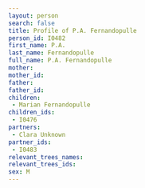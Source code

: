 ```yaml
---
layout: person
search: false
title: Profile of P.A. Fernandopulle
person_id: I0482
first_name: P.A.
last_name: Fernandopulle
full_name: P.A. Fernandopulle
mother: 
mother_id: 
father: 
father_id: 
children:
 - Marian Fernandopulle
children_ids:
 - I0476
partners:
 - Clara Unknown
partner_ids:
 - I0483
relevant_trees_names:
relevant_trees_ids:
sex: M
---
```


